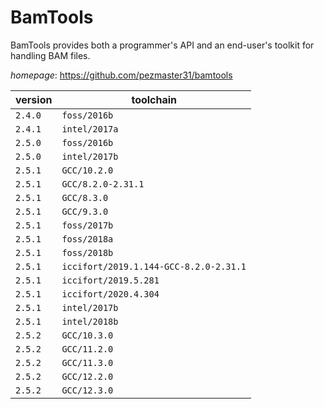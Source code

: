 # BamTools

BamTools provides both a programmer's API and an end-user's toolkit for handling BAM files.

*homepage*: <https://github.com/pezmaster31/bamtools>

version | toolchain
--------|----------
``2.4.0`` | ``foss/2016b``
``2.4.1`` | ``intel/2017a``
``2.5.0`` | ``foss/2016b``
``2.5.0`` | ``intel/2017b``
``2.5.1`` | ``GCC/10.2.0``
``2.5.1`` | ``GCC/8.2.0-2.31.1``
``2.5.1`` | ``GCC/8.3.0``
``2.5.1`` | ``GCC/9.3.0``
``2.5.1`` | ``foss/2017b``
``2.5.1`` | ``foss/2018a``
``2.5.1`` | ``foss/2018b``
``2.5.1`` | ``iccifort/2019.1.144-GCC-8.2.0-2.31.1``
``2.5.1`` | ``iccifort/2019.5.281``
``2.5.1`` | ``iccifort/2020.4.304``
``2.5.1`` | ``intel/2017b``
``2.5.1`` | ``intel/2018b``
``2.5.2`` | ``GCC/10.3.0``
``2.5.2`` | ``GCC/11.2.0``
``2.5.2`` | ``GCC/11.3.0``
``2.5.2`` | ``GCC/12.2.0``
``2.5.2`` | ``GCC/12.3.0``
